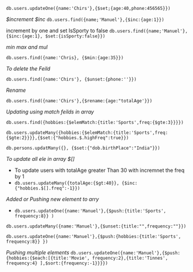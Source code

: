 
`db.users.updateOne({name:'Chirs'},{$set;{age:40,phone:456565}})`

*$increment $inc*
`db.users.find({name;'Manuel'},{$inc:{age:1}})`

increment by one and set IsSporty to false
`db.users.find({name;'Manuel'},{$inc:{age:1}, $set:{isSporty:false}})`


*min max and mul*

`db.users.find({name:'Chris}, {$min:{age:35}})`

*To delete the Feild*

`db.users.find({name:'Chirs'}, {$unset:{phone:''}})`

*Rename*

`db.users.find({name:'Chirs'},{$rename:{age:"totalAge'}})`


_Updating using match feilds in array_

`db.users.find({hobbies:{$elemMatch:{title:'Sports',freq:{$gte:3}}}})`

`db.users.updateMany({hobbies:{$elemMatch:{title:'Sports',freq:{$gte:2}}}},{$set:{"hobbies.$.highFreq":true}})`

`db.persons.updatMany({}, {$set:{"dob.birthPlace":"India"}})`

_To update all ele in array $[]_

- To update users with totalAge greater Than 30 with incremnet the freq by 1
- `db.users.updateMany({totalAge:{$gt:40}}, {$inc:{"hobbies.$[].freq":-1}})`

<!-- - wrong - `db.users.updateMany({name:"Chris"},{$rename:{"hobbies.freq":"frequency"}})`
`db.users.findOne({name:"Chris"}).hobbies.updateMany({$rename:{freq:"frequency"}})` -->

_Added or Pushing new element to arry_

- `db.users.updateOne({name:'Manuel'},{$push:{title:'Sports', frequency:8}} )`

<!-- I removed bcz it was wrongly added by previous query -->

`db.users.updateMany({name:'Manuel'},{$unset:{title:"",frequency:""}})`

<!-- actual query -->

`db.users.updateOne({name:'Manuel'},{$push:{hobbies:{title:'Sports', frequency:8}} })`

_Pushing multiple elements_
`db.users.updateOne({name:'Manuel'},{$push:{hobbies:{$each:[{title:'Movie', frequency:2},{title:'Tinnes', frequency:4} ],$sort:{frequency:-1}}}})`


